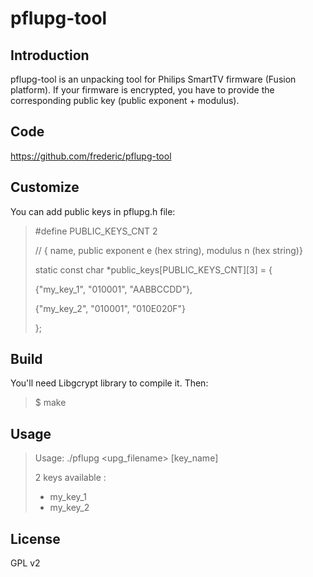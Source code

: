 # pflupg-tool

## Introduction
pflupg-tool is an unpacking tool for Philips SmartTV firmware (Fusion platform). If your firmware is encrypted, you have to provide the corresponding public key (public exponent + modulus).

## Code
https://github.com/frederic/pflupg-tool

## Customize
You can add public keys in pflupg.h file:
> \#define PUBLIC_KEYS_CNT 2
>
> // { name, public exponent e (hex string), modulus n (hex string)}
>
> static const char *public_keys[PUBLIC_KEYS_CNT][3] = {
>
>  {"my_key_1", "010001", "AABBCCDD"},
>
>  {"my_key_2", "010001", "010E020F"}
>
> };

## Build
You'll need Libgcrypt library to compile it. Then:

> $ make

## Usage
> Usage: ./pflupg <upg_filename> [key_name]
>
> 2 keys available :
> * my_key_1
> * my_key_2

## License
GPL v2
